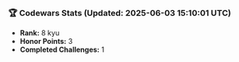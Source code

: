 ### 🏆 Codewars Stats (Updated: 2025-06-03 15:10:01 UTC)

- **Rank:** 8 kyu
- **Honor Points:** 3
- **Completed Challenges:** 1
